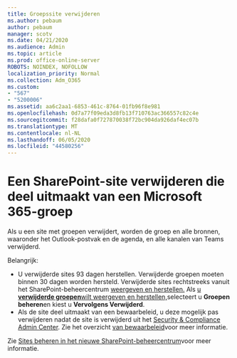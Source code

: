 ```yaml
---
title: Groepssite verwijderen
ms.author: pebaum
author: pebaum
manager: scotv
ms.date: 04/21/2020
ms.audience: Admin
ms.topic: article
ms.prod: office-online-server
ROBOTS: NOINDEX, NOFOLLOW
localization_priority: Normal
ms.collection: Adm_O365
ms.custom:
- "567"
- "5200006"
ms.assetid: aa6c2aa1-6853-461c-8764-01fb96f8e981
ms.openlocfilehash: 0d7a77f09eda3d8fb13f710763ac366557c82c4e
ms.sourcegitcommit: f28dafa0f727870038f72bc904da926daf4ec07b
ms.translationtype: MT
ms.contentlocale: nl-NL
ms.lasthandoff: 06/05/2020
ms.locfileid: "44580256"
---
```

# <a name="delete-a-sharepoint-site-that-belongs-to-a-microsoft-365-group"></a>Een SharePoint-site verwijderen die deel uitmaakt van een Microsoft 365-groep

Als u een site met groepen verwijdert, worden de groep en alle bronnen, waaronder het Outlook-postvak en de agenda, en alle kanalen van Teams verwijderd.
  
Belangrijk:

- U verwijderde sites 93 dagen herstellen. Verwijderde groepen moeten binnen 30 dagen worden hersteld. Verwijderde sites rechtstreeks vanuit het SharePoint-beheercentrum [weergeven en herstellen.](https://admin.microsoft.com/sharepoint?page=recyclebin&modern=true) Als [u **verwijderde groepen**wilt weergeven en herstellen,](https://outlook.office.com/people/group/deleted)selecteert u **Groepen beheren**en kiest u **Vervolgens Verwijderd**.
- Als de site deel uitmaakt van een bewaarbeleid, u deze mogelijk pas verwijderen nadat de site is verwijderd uit het [Security & Compliance Admin Center](https://protection.office.com/?rfr=AdminCenter#/retention). Zie het overzicht [van bewaarbeleid](https://docs.microsoft.com/microsoft-365/compliance/retention-policies)voor meer informatie.
  
Zie [Sites beheren in het nieuwe SharePoint-beheercentrum](https://docs.microsoft.com/sharepoint/manage-sites-in-new-admin-center)voor meer informatie.
